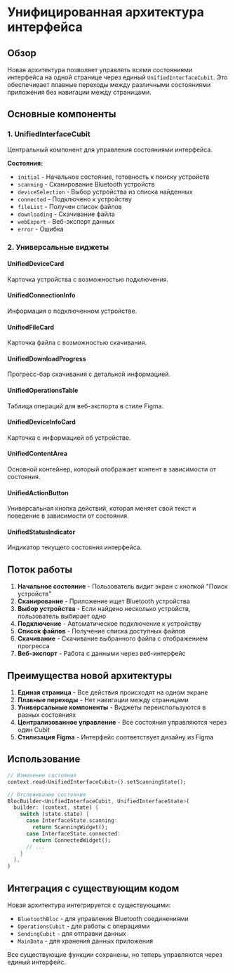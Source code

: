# Унифицированная архитектура интерфейса

## Обзор

Новая архитектура позволяет управлять всеми состояниями интерфейса на одной странице через единый `UnifiedInterfaceCubit`. Это обеспечивает плавные переходы между различными состояниями приложения без навигации между страницами.

## Основные компоненты

### 1. UnifiedInterfaceCubit
Центральный компонент для управления состояниями интерфейса.

**Состояния:**
- `initial` - Начальное состояние, готовность к поиску устройств
- `scanning` - Сканирование Bluetooth устройств
- `deviceSelection` - Выбор устройства из списка найденных
- `connected` - Подключено к устройству
- `fileList` - Получен список файлов
- `downloading` - Скачивание файла
- `webExport` - Веб-экспорт данных
- `error` - Ошибка

### 2. Универсальные виджеты

#### UnifiedDeviceCard
Карточка устройства с возможностью подключения.

#### UnifiedConnectionInfo
Информация о подключенном устройстве.

#### UnifiedFileCard
Карточка файла с возможностью скачивания.

#### UnifiedDownloadProgress
Прогресс-бар скачивания с детальной информацией.

#### UnifiedOperationsTable
Таблица операций для веб-экспорта в стиле Figma.

#### UnifiedDeviceInfoCard
Карточка с информацией об устройстве.

#### UnifiedContentArea
Основной контейнер, который отображает контент в зависимости от состояния.

#### UnifiedActionButton
Универсальная кнопка действий, которая меняет свой текст и поведение в зависимости от состояния.

#### UnifiedStatusIndicator
Индикатор текущего состояния интерфейса.

## Поток работы

1. **Начальное состояние** - Пользователь видит экран с кнопкой "Поиск устройств"
2. **Сканирование** - Приложение ищет Bluetooth устройства
3. **Выбор устройства** - Если найдено несколько устройств, пользователь выбирает одно
4. **Подключение** - Автоматическое подключение к устройству
5. **Список файлов** - Получение списка доступных файлов
6. **Скачивание** - Скачивание выбранного файла с отображением прогресса
7. **Веб-экспорт** - Работа с данными через веб-интерфейс

## Преимущества новой архитектуры

1. **Единая страница** - Все действия происходят на одном экране
2. **Плавные переходы** - Нет навигации между страницами
3. **Универсальные компоненты** - Виджеты переиспользуются в разных состояниях
4. **Централизованное управление** - Все состояния управляются через один Cubit
5. **Стилизация Figma** - Интерфейс соответствует дизайну из Figma

## Использование

```dart
// Изменение состояния
context.read<UnifiedInterfaceCubit>().setScanningState();

// Отслеживание состояния
BlocBuilder<UnifiedInterfaceCubit, UnifiedInterfaceState>(
  builder: (context, state) {
    switch (state.state) {
      case InterfaceState.scanning:
        return ScanningWidget();
      case InterfaceState.connected:
        return ConnectedWidget();
      // ...
    }
  },
)
```

## Интеграция с существующим кодом

Новая архитектура интегрируется с существующими:
- `BluetoothBloc` - для управления Bluetooth соединениями
- `OperationsCubit` - для работы с операциями
- `SendingCubit` - для отправки данных
- `MainData` - для хранения данных приложения

Все существующие функции сохранены, но теперь управляются через единый интерфейс. 